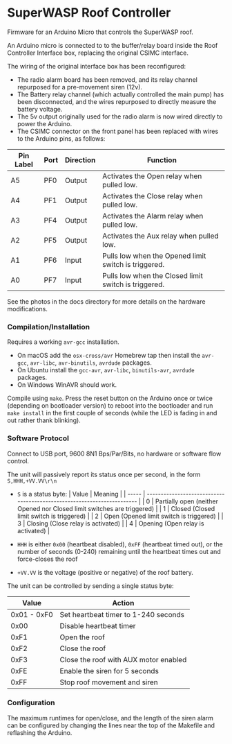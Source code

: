 # SuperWASP Roof Controller
Firmware for an Arduino Micro that controls the SuperWASP roof.

An Arduino micro is connected to to the buffer/relay board inside the Roof Controller Interface box, replacing the original CSIMC interface.

The wiring of the original interface box has been reconfigured:
* The radio alarm board has been removed, and its relay channel repurposed for a pre-movement siren (12v).
* The Battery relay channel (which actually controlled the main pump) has been disconnected, and the wires repurposed to directly measure the battery voltage.
* The 5v output originally used for the radio alarm is now wired directly to power the Arduino.
* The CSIMC connector on the front panel has been replaced with wires to the Arduino pins, as follows:

| Pin Label | Port | Direction | Function |
| --------- | ---- | --------- | -------- |
| A5        | PF0  | Output    | Activates the Open relay when pulled low. |
| A4        | PF1  | Output    | Activates the Close relay when pulled low. |
| A3        | PF4  | Output    | Activates the Alarm relay when pulled low. |
| A2        | PF5  | Output    | Activates the Aux relay when pulled low. |
| A1        | PF6  | Input     | Pulls low when the Opened limit switch is triggered. |
| A0        | PF7  | Input     | Pulls low when the Closed limit switch is triggered. |

See the photos in the docs directory for more details on the hardware modifications.

### Compilation/Installation

Requires a working `avr-gcc` installation.
* On macOS add the `osx-cross/avr` Homebrew tap then install the `avr-gcc`, `avr-libc`, `avr-binutils`, `avrdude` packages.
* On Ubuntu install the `gcc-avr`, `avr-libc`, `binutils-avr`, `avrdude` packages.
* On Windows WinAVR should work.

Compile using `make`. Press the reset button on the Arduino once or twice (depending on bootloader version) to reboot into the bootloader and run `make install` in the first couple of seconds (while the LED is fading in and out rather thank blinking).

### Software Protocol

Connect to USB port, 9600 8N1 Bps/Par/Bits, no hardware or software flow control.

The unit will passively report its status once per second, in the form `S,HHH,+VV.VV\r\n`

* `S` is a status byte:
   | Value | Meaning                                                                 |
   | ----- | ----------------------------------------------------------------------- |
   | 0     | Partially open (neither Opened nor Closed limit switches are triggered) |
   | 1     | Closed (Closed limit switch is triggered)                               |
   | 2     | Open (Opened limit switch is triggered)                                 |
   | 3     | Closing (Close relay is activated)                                      |
   | 4     | Opening (Open relay is activated)                                       |

* `HHH` is either `0x00` (heartbeat disabled), `0xFF` (heartbeat timed out), or the number of seconds (0-240) remaining until the heartbeat times out and force-closes the roof
* `+VV.VV` is the voltage (positive or negative) of the roof battery.

The unit can be controlled by sending a single status byte:

   | Value       | Action                                |
   | ----------- | ------------------------------------- |
   | 0x01 - 0xF0 | Set heartbeat timer to 1-240 seconds  |
   | 0x00        | Disable heartbeat timer               |
   | 0xF1        | Open the roof                         |
   | 0xF2        | Close the roof                        |
   | 0xF3        | Close the roof with AUX motor enabled |
   | 0xFE        | Enable the siren for 5 seconds        |
   | 0xFF        | Stop roof movement and siren          |

### Configuration

The maximum runtimes for open/close, and the length of the siren alarm can be configured by changing the lines near the top of the Makefile and reflashing the Arduino.